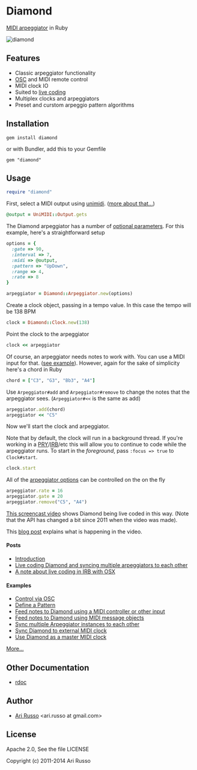 # Diamond

[MIDI arpeggiator](http://en.wikipedia.org/wiki/Arpeggiator#Arpeggiator) in Ruby

![diamond](http://img256.imageshack.us/img256/4514/diamondd.jpg)

## Features

* Classic arpeggiator functionality
* [OSC](http://en.wikipedia.org/wiki/Open_Sound_Control) and MIDI remote control
* MIDI clock IO
* Suited to [live coding](http://en.wikipedia.org/wiki/Live_coding)
* Multiplex clocks and arpeggiators
* Preset and curstom arpeggio pattern algorithms 

## Installation

`gem install diamond`
  
  or with Bundler, add this to your Gemfile
  
`gem "diamond"` 
  
## Usage

```ruby
require "diamond"
```

First, select a MIDI output using [unimidi](https://github.com/arirusso/unimidi). ([more about that...](http://tx81z.blogspot.com/2011/10/selecting-midi-device-with-unimidi.html))

```ruby
@output = UniMIDI::Output.gets
```

The Diamond arpeggiator has a number of [optional parameters](http://rubydoc.info/github/arirusso/diamond/master/Diamond/Arpeggiator:initialize).  For this example, here's a straightforward setup

```ruby
options = { 
  :gate => 90, 
  :interval => 7,
  :midi => @output,
  :pattern => "UpDown",
  :range => 4,     
  :rate => 8
}

arpeggiator = Diamond::Arpeggiator.new(options) 
```

Create a clock object, passing in a tempo value. In this case the tempo will be 138 BPM

```ruby
clock = Diamond::Clock.new(138)
```

Point the clock to the arpeggiator

```ruby
clock << arpeggiator
```

Of course, an arpeggiator needs notes to work with. You can use a MIDI input for that. ([see example](http://github.com/arirusso/diamond/blob/master/examples/midi_note_input.rb)). However, again for the sake of simplicity here's a chord in Ruby

```ruby
chord = ["C3", "G3", "Bb3", "A4"]
```

Use `Arpeggiator#add` and `Arpeggiator#remove` to change the notes that the arpeggiator sees. (`Arpeggiator#<<` is the same as add)  

```ruby
arpeggiator.add(chord)   
arpeggiator << "C5"
```

Now we'll start the clock and arpeggiator.  

Note that by default, the clock will run in a background thread. If you're working in a [PRY](http://pryrepl.org)/[IRB](http://en.wikipedia.org/wiki/Interactive_Ruby_Shell)/etc this will allow you to continue to code while the arpeggiator runs. To start in the *foreground*, pass `:focus => true` to `Clock#start`.

```ruby
clock.start
```

All of the [arpeggiator options](http://rubydoc.info/github/arirusso/diamond/master/Diamond/Arpeggiator:initialize) can be controlled on the on the fly

```ruby
arpeggiator.rate = 16
arpeggiator.gate = 20  
arpeggiator.remove("C5", "A4")
```

[This screencast video](http://vimeo.com/25983971) shows Diamond being live coded in this way.  (Note that the API has changed a bit since 2011 when the video was made).

This [blog post](http://tx81z.blogspot.com/2011/07/live-coding-with-diamond.html) explains what is happening in the video.

#### Posts

* [Introduction](http://tx81z.blogspot.com/2011/07/diamond-midi-arpeggiator-in-ruby.html)
* [Live coding Diamond and syncing multiple arpeggiators to each other](http://tx81z.blogspot.com/2011/07/live-coding-with-diamond.html)
* [A note about live coding in IRB with OSX](http://tx81z.blogspot.com/2011/09/note-about-live-coding-in-irb-with-osx.html)

#### Examples

* [Control via OSC](http://github.com/arirusso/diamond/blob/master/examples/osc_control.rb)
* [Define a Pattern](http://github.com/arirusso/diamond/blob/master/examples/define_pattern.rb)
* [Feed notes to Diamond using a MIDI controller or other input](http://github.com/arirusso/diamond/blob/master/examples/midi_note_input.rb)
* [Feed notes to Diamond using MIDI message objects](http://github.com/arirusso/diamond/blob/master/examples/midi_message_objects.rb)
* [Sync multiple Arpeggiator instances to each other](http://github.com/arirusso/diamond/blob/master/examples/sync_multiple_arps.rb)
* [Sync Diamond to external MIDI clock](http://github.com/arirusso/diamond/blob/master/examples/midi_clock_sync.rb)
* [Use Diamond as a master MIDI clock](http://github.com/arirusso/diamond/blob/master/examples/midi_clock_output.rb)

[More...](http://github.com/arirusso/diamond/blob/master/examples)
 
## Other Documentation

* [rdoc](http://rubydoc.info/github/arirusso/diamond)

## Author

* [Ari Russo](http://github.com/arirusso) <ari.russo at gmail.com>

## License

Apache 2.0, See the file LICENSE

Copyright (c) 2011-2014 Ari Russo